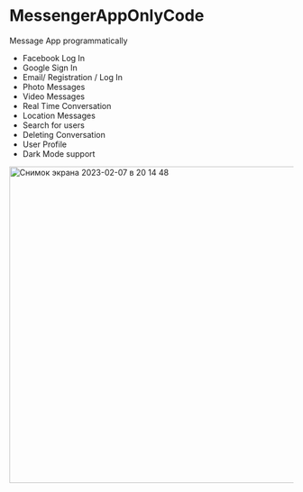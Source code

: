 # MessengerAppOnlyCode
 Message App programmatically

- Facebook Log In
- Google Sign In
- Email/ Registration / Log In
- Photo Messages
- Video Messages
- Real Time Conversation
- Location Messages
- Search for users
- Deleting Conversation
- User Profile
- Dark Mode support


<img width="562" alt="Снимок экрана 2023-02-07 в 20 14 48" src="https://user-images.githubusercontent.com/121971528/217284747-743d9424-deed-432b-b68d-8e14401fe375.png">

